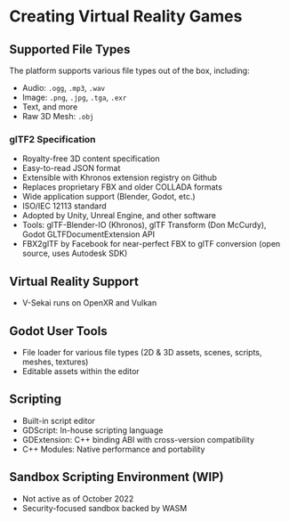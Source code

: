 # Creating Virtual Reality Games

## Supported File Types

The platform supports various file types out of the box, including:

- Audio: `.ogg`, `.mp3`, `.wav`
- Image: `.png`, `.jpg`, `.tga`, `.exr`
- Text, and more
- Raw 3D Mesh: `.obj`

### glTF2 Specification

- Royalty-free 3D content specification
- Easy-to-read JSON format
- Extensible with Khronos extension registry on Github
- Replaces proprietary FBX and older COLLADA formats
- Wide application support (Blender, Godot, etc.)
- ISO/IEC 12113 standard
- Adopted by Unity, Unreal Engine, and other software
- Tools: glTF-Blender-IO (Khronos), glTF Transform (Don McCurdy), Godot GLTFDocumentExtension API
- FBX2glTF by Facebook for near-perfect FBX to glTF conversion (open source, uses Autodesk SDK)

## Virtual Reality Support

- V-Sekai runs on OpenXR and Vulkan

## Godot User Tools

- File loader for various file types (2D & 3D assets, scenes, scripts, meshes, textures)
- Editable assets within the editor

## Scripting

- Built-in script editor
- GDScript: In-house scripting language
- GDExtension: C++ binding ABI with cross-version compatibility
- C++ Modules: Native performance and portability

## Sandbox Scripting Environment (WIP)

- Not active as of October 2022
- Security-focused sandbox backed by WASM